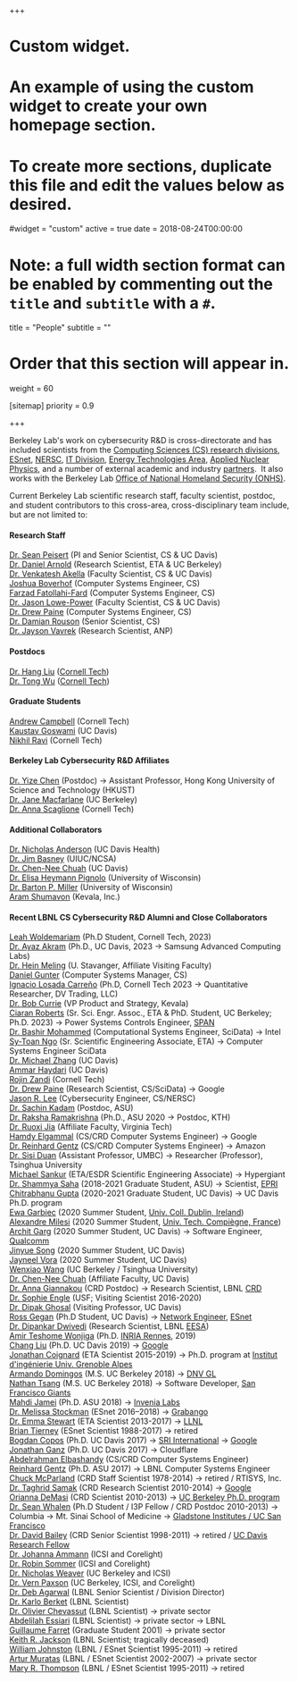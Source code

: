 +++
# Custom widget.
# An example of using the custom widget to create your own homepage section.
# To create more sections, duplicate this file and edit the values below as desired.
#widget = "custom"
active = true
date = 2018-08-24T00:00:00

# Note: a full width section format can be enabled by commenting out the `title` and `subtitle` with a `#`.
title = "People"
subtitle = ""

# Order that this section will appear in.
weight = 60

[sitemap]
priority = 0.9

+++

Berkeley Lab's work on cybersecurity R&amp;D is cross-directorate and has included scientists from the [Computing Sciences (CS) research divisions][CSR], <!--[Scientific Data Division (SciData)][SciData], [Applied Mathematics and Computational Research (AMCR)](AMCR),--> [ESnet][ESnet], [NERSC][NERSC], [IT Division][IT], [Energy Technologies Area][ETA], [Applied Nuclear Physics](https://anp.lbl.gov), and a number of external academic and industry [partners][partners].  It also works with the Berkeley Lab [Office of National Homeland Security (ONHS)][ONHS].

[CSR]: https://crd.lbl.gov
[ONHS]: https://research.lbl.gov/service/office-of-national-homeland-security/
[partners]: https://secpriv.lbl.gov/partners
[CRD]: https://crd.lbl.gov
[AMCR]: https://crd.lbl.gov/divisions/amcr/
[SciData]: https://crd.lbl.gov/divisions/scidata/
[EESA]: https://eesa.lbl.gov
[ESnet]: http://www.es.net
[CS]: https://cs.lbl.gov
[ETA]: https://eta.lbl.gov
[IT]: https://commons.lbl.gov/display/itdivision/Information+Technology+Division
[NERSC]: http://www.nersc.gov

Current Berkeley Lab scientific research staff, faculty scientist, postdoc, and student contributors to this cross-area, cross-disciplinary team include, but are not limited to:


<!--
&nbsp;                                    | &nbsp;                                          | &nbsp;
---                                       | ---                                             | ---
[Dr. Sean Peisert][Peisert] (CS/SciData)   | [Dr. Ruoxi Jia][Jia] (Virginia Tech)                |  [Sy-Toan Ngo][Ngo] (ETA/ESDR)
[Dr. Daniel Arnold][Arnold] (ETA/ESDR)   |     [Jason R. Lee][JLee] (CS/NERSC)                    | [Dr. Drew Paine][Drew] (CS/SciData)
[Dr. Venkatesh Akella][Akella] (UC Davis) |      [Dr. Jason Lowe-Power][Lowe-Power]  (UC Davis)       |  [Ciaran Roberts][Roberts]  (ETA/ESDR)
[Joshua Boverhof][Boverhof] (CS/SciData)              |   [Dr. Jane Macfarlane][Macfarlane] (ETA/EAEI)   |   [Dr. Anna Scaglione][Scaglione] (Cornell Tech)
[Dr. Chen-Nee Chuah][Chuah] (UC Davis)    | [Dr. Hein Meling][Meling] (Univ. Stavanger) | 
-->

<!--
&nbsp;                                    | &nbsp;                                  
---                                       | ---                                     
[Dr. Sean Peisert][Peisert] (PI and Senior Scientist, CS & UC Davis)   | [Daniel Gunter][Gunter] (Computer Systems Manager, CS)
[Dr. Daniel Arnold][Arnold] (Research Scientist, ETA & UC Berkeley)   |   [Dr. Jason Lowe-Power][Lowe-Power]  (Faculty Scientist, CS \& UC Davis) 
[Dr. Venkatesh Akella][Akella] (Faculty Scientist, CS \& UC Davis) |  
[Joshua Boverhof][Boverhof] (Computer Systems Engineer, CS)   |  
[Farzad Fatollahi-Fard][Farzad] (Computer Systems Engineer, CS) | 
-->

#### Research Staff

[Dr. Sean Peisert][Peisert] (PI and Senior Scientist, CS & UC Davis) \
[Dr. Daniel Arnold][Arnold] (Research Scientist, ETA & UC Berkeley) \
[Dr. Venkatesh Akella][Akella] (Faculty Scientist, CS \& UC Davis) \
[Joshua Boverhof][Boverhof] (Computer Systems Engineer, CS) \
[Farzad Fatollahi-Fard][Farzad] (Computer Systems Engineer, CS) \
[Dr. Jason Lowe-Power][Lowe-Power]  (Faculty Scientist, CS \& UC Davis) \
[Dr. Drew Paine][Drew] (Computer Systems Engineer, CS) \
[Dr. Damian Rouson](https://crd.lbl.gov/damian-rouson/) (Senior Scientist, CS) \
[Dr. Jayson Vavrek][Jayson] (Research Scientist, ANP)


<!--
&nbsp;                                    | &nbsp;                                  
---                                       | ---                                     
[Dr. Sean Peisert][Peisert] (Senior Scientist, CS/SciData & UC Davis)   | [Dr. Jason Lowe-Power][Lowe-Power]  (Faculty Scientist, CS/SciData \& UC Davis)               
[Dr. Daniel Arnold][Arnold] (Research Scientist, ETA/ESDR & UC Berkeley)   |     [Dr. Bashir Mohammed][Bashir] (Computational Systems Engineer, CS/SciData)
[Dr. Venkatesh Akella][Akella] (Faculty Scientist, CS/SciData \& UC Davis) | [Sy-Toan Ngo][Ngo] (Computer Systems Engineer, CS/SciData) 
[Joshua Boverhof][Boverhof] (Computer Systems Engineer, CS/SciData)   |  [Ciaran Roberts][Roberts]  (Sr. Scientific Engineering Assoc., ETA/ESDR)
[Daniel Gunter][Gunter] (Computer Systems Manager, CS/SciData)
-->


#### Postdocs

[Dr. Hang Liu](https://scholar.google.com/citations?user=n1tKLQcAAAAJ&hl=en) ([Cornell Tech](https://www.tech.cornell.edu)) \
[Dr. Tong Wu](https://sinelab.tech.cornell.edu/research/people/tong_wu/) ([Cornell Tech](https://www.tech.cornell.edu))

<!--
#### Research Staff

&nbsp;                  | &nbsp;                              | &nbsp;
---                     | ---                                 | ---
[Dr. Sean Peisert][Peisert] (CS/CRD) |   |  [Sy-Toan Ngo][Ngo] (ETA)
[Dr. Daniel Arnold][Arnold] (ETA)    |  [Dr. Reinhard Gentz][Gentz] (CS/CRD) |  [Ciaran Roberts][Roberts] (ETA)
[Joshua Boverhof][Boverhof] (CS/CRD)  |  [Jason R. Lee][JLee] (CS/NERSC) | [Michael Sankur][Sankur]  (ETA)
-->

#### Graduate Students

[Andrew Campbell](https://sinelab.tech.cornell.edu/research/people/andrew_campbell/) (Cornell Tech) \
[Kaustav Goswami](https://sites.google.com/view/kaustavgoswami) (UC Davis) \
[Nikhil Ravi][Nikhil] (Cornell Tech) 


#### Berkeley Lab Cybersecurity R\&D Affiliates

[Dr. Yize Chen][Chen] (Postdoc) → Assistant Professor, Hong Kong University of Science and Technology (HKUST) \
[Dr. Jane Macfarlane][Macfarlane] (UC Berkeley) \
[Dr. Anna Scaglione][Scaglione] (Cornell Tech) 

#### Additional Collaborators

[Dr. Nicholas Anderson][Anderson] (UC Davis Health) \
[Dr. Jim Basney](https://jbasney.net) (UIUC/NCSA) \
[Dr. Chen-Nee Chuah][Chuah] (UC Davis) \
[Dr. Elisa Heymann Pignolo](https://www.cs.wisc.edu/staff/heymann-pignolo-elisa/) (University of Wisconsin) \
[Dr. Barton P. Miller](https://pages.cs.wisc.edu/~bart/) (University of Wisconsin) \
[Aram Shumavon][Shumavon] (Kevala, Inc.)  


<!--
#### Current postdocs include:
-->


<!-- Contributors to LBNL's cybersecurity R&D efforts from other divisions in the past few years include, but are not limited to: -->

<!--
&nbsp;                      | &nbsp;                          | &nbsp;
---                         | ---                             | ---
[Jay Krous][25] (IT Division)       | [Daniel Arnold][30] (ETA) 
[Jason Lee][27] (NERSC)             | [Scott Campbell][32] (NERSC) 
[Aashish Sharma][28] (IT Division)  | [Ciaran Roberts][34] (ETA)  
[Adam Stone][29] (IT Division) | &nbsp;
 -->
 
 <!-- LBNL's cybersecurity R&D efforts have also included numerous collaborators from  other divisions, notably LBNL IT Division, ESnet, NERSC. -->



<!-- #### Alumni -->

#### Recent LBNL CS Cybersecurity R&D Alumni and Close Collaborators

[Leah Woldemariam](https://sinelab.tech.cornell.edu/research/people/leah_woldemariam/) (Ph.D Student, Cornell Tech, 2023) \
[Dr. Ayaz Akram][Akram] (Ph.D., UC Davis, 2023 → Samsung Advanced Computing Labs) \
[Dr. Hein Meling][Meling] (U. Stavanger, Affiliate Visiting Faculty) \
[Daniel Gunter][Gunter] (Computer Systems Manager, CS) \
[Ignacio Losada Carreño][Ignacio] (Ph.D, Cornell Tech 2023 → Quantitative Researcher, DV Trading, LLC) \
[Dr. Bob Currie](https://www.linkedin.com/in/robertafcurrie/) (VP Product and Strategy, Kevala) \
[Ciaran Roberts][Roberts]  (Sr. Sci. Engr. Assoc., ETA \& PhD. Student, UC Berkeley; Ph.D. 2023) → Power Systems Controls Engineer, [SPAN](https://www.span.io) \
[Dr. Bashir Mohammed][Bashir] (Computational Systems Engineer, SciData) → Intel \
[Sy-Toan Ngo][Ngo] (Sr. Scientific Engineering Associate, ETA) → Computer Systems Engineer SciData \
[Dr. Michael Zhang][Zhang] (UC Davis) \
[Ammar Haydari][Ammar] (UC Davis) \
[Rojin Zandi][Rojin] (Cornell Tech) \
[Dr. Drew Paine][Drew] (Research Scientist, CS/SciData) → Google \
[Jason R. Lee][JLee] (Cybersecurity Engineer, CS/NERSC) \
[Dr. Sachin Kadam][Kadam] (Postdoc, ASU) \
[Dr. Raksha Ramakrishna][Raksha] (Ph.D., ASU 2020 → Postdoc, KTH) \
[Dr. Ruoxi Jia][Jia] (Affiliate Faculty, Virginia Tech) \
[Hamdy Elgammal][Hamdy] (CS/CRD Computer Systems Engineer) → Google \
[Dr. Reinhard Gentz][Gentz] (CS/CRD Computer Systems Engineer) → Amazon \
[Dr. Sisi Duan][Duan] (Assistant Professor, UMBC) → Researcher (Professor), Tsinghua University \
[Michael Sankur][Sankur]  (ETA/ESDR Scientific Engineering Associate) → Hypergiant \
[Dr. Shammya Saha][Saha] (2018-2021 Graduate Student, ASU) → Scientist, [EPRI](https://www.epri.com) \
[Chitrabhanu Gupta][Gupta] (2020-2021 Graduate Student, UC Davis) → UC Davis Ph.D. program \
[Ewa Garbiec](https://www.linkedin.com/in/ewa-garbiec-5809a0156/) (2020 Summer Student, [Univ. Coll. Dublin, Ireland](https://www.ucd.ie)) \
[Alexandre Milesi](https://milesial.github.io) (2020 Summer Student, [Univ. Tech. Compiègne, France](https://www.utc.fr/en/)) \
[Archit Garg][Archit] (2020 Summer Student, UC Davis) → Software Engineer, [Qualcomm](https://www.qualcomm.com) \
[Jinyue Song][Song] (2020 Summer Student, UC Davis) \
[Jayneel Vora][Vora] (2020 Summer Student, UC Davis) \
[Wenxiao Wang][Wang] (UC Berkeley / Tsinghua University) \
[Dr. Chen-Nee Chuah][Chuah] (Affiliate Faculty, UC Davis) \
[Dr. Anna Giannakou][Giannakou] (CRD Postdoc) &rarr; Research Scientist, LBNL [CRD][CRD] \
[Dr. Sophie Engle][Engle] (USF; Visiting Scientist 2016-2020) \
[Dr. Dipak Ghosal][Ghosal] (Visiting Professor, UC Davis) \
[Ross Gegan][Gegan] (Ph.D Student, UC Davis) → [Network Engineer](https://www.es.net/about/esnet-staff/network-planning/ross-gegan-2/), [ESnet][ESnet] \
[Dr. Dipankar Dwivedi][Dwivedi] (Research Scientist, LBNL [EESA](https://eesa.lbl.gov)) \
[Amir Teshome Wonjiga][Amir] (Ph.D. [INRIA Rennes][InriaRennes], 2019) \
[Chang Liu][Liu] (Ph.D. UC Davis 2019) →  [Google][Google]  \
[Jonathan Coignard][Coignard] (ETA Scientist 2015-2019) → Ph.D. program at [Institut d'ingénierie Univ. Grenoble Alpes][Grenoble]  \
[Armando Domingos][Domingos] (M.S. UC Berkeley 2018) →  [DNV GL][DNVGL] \
[Nathan Tsang][Tsang] (M.S. UC Berkeley 2018)  →  Software Developer, [San Francisco Giants][SFGiants] \
[Mahdi Jamei][Jamei] (Ph.D. ASU 2018) → [Invenia Labs][Invenia] \
[Dr. Melissa Stockman][Stockman] (ESnet 2016–2018) → [Grabango][Stockman] \
[Dr. Emma Stewart][Stewart] (ETA Scientist 2013-2017) → [LLNL][LLNL] \
[Brian Tierney][Tierney] (ESnet Scientist 1988-2017) → retired \
[Bogdan Copos][Copos] (Ph.D. UC Davis 2017) → [SRI International][SRI] →  [Google][Google]  \
[Jonathan Ganz][Ganz] (Ph.D. UC Davis 2017) → Cloudflare \
[Abdelrahman Elbashandy][Abdelrahman] (CS/CRD Computer Systems Engineer) \
[Reinhard Gentz][Gentz] (Ph.D. ASU 2017) → LBNL Computer Systems Engineer \
[Chuck McParland][McParland] (CRD Staff Scientist 1978-2014) → retired / RTISYS, Inc. \
[Dr. Taghrid Samak][13] (CRD Research Scientist 2010-2014) → [Google][Google]  
[Orianna DeMasi][DeMasi] (CRD Scientist 2010-2013) → [UC Berkeley Ph.D. program][UCB] \
[Dr. Sean Whalen][Whalen] (Ph.D Student / I3P Fellow / CRD Postdoc 2010-2013) → Columbia → Mt. Sinai School of Medicine → [Gladstone Institutes / UC San Francisco][Pollard] \
[Dr. David Bailey][Bailey] (CRD Senior Scientist 1998-2011) → retired / [UC Davis Research Fellow][UCDR] \
[Dr. Johanna Ammann](https://www.icir.org/johanna/) (ICSI and Corelight) \
[Dr. Robin Sommer](http://www.icir.org/robin/) (ICSI and Corelight) \
[Dr. Nicholas Weaver](https://www1.icsi.berkeley.edu/~nweaver/) (UC Berkeley and ICSI) \
[Dr. Vern Paxson](http://www.icir.org/vern/) (UC Berkeley, ICSI, and Corelight) \
[Dr. Deb Agarwal](https://dst.lbl.gov/~deba/) (LBNL Senior Scientist / Division Director) \
[Dr. Karlo Berket](https://dblp.org/pid/14/2773.html) (LBNL Scientist) \
[Dr. Olivier Chevassut](https://dblp.org/pid/86/4171.html) (LBNL Scientist) → private sector \
[Abdelilah Essiari](https://crd.lbl.gov/divisions/scidata/sustainable-software-engineering/staff/abdelilah-essiari/) (LBNL Scientist) → private sector → LBNL \
[Guillaume Farret](https://www.linkedin.com/in/guillaume-farret/?originalSubdomain=it) (Graduate Student 2001) → private sector \
[Keith R. Jackson](https://dblp.org/pid/64/6863.html) (LBNL Scientist; tragically deceased) \
[William Johnston](https://www.linkedin.com/in/bill-johnston-69a25014/) (LBNL / ESnet Scientist 1995-2011) → retired \
[Artur Muratas](https://www.linkedin.com/in/artur-muratas-8b4b8521/) (LBNL / ESnet Scientist 2002-2007) → private sector \
[Mary R. Thompson](https://www.linkedin.com/in/mary-thompson-320354172/) (LBNL / ESnet Scientist 1995-2011) → retired



[Peisert]: https://www.cs.ucdavis.edu/~peisert/
[Agarwal]: https://crd.lbl.gov/about/staff/data-science-and-technology/deborah-a-agarwal/
[Gentz]: https://crd.lbl.gov/divisions/scidata/idf/staff/reinhard-gentz/
[Ghosal]: http://dipakghosal.cs.ucdavis.edu/
[Chuah]: https://www.ece.ucdavis.edu/~chuah/rubinet/people/chuah/bio.html
[Abdelrahman]: https://crd.lbl.gov/divisions/scidata/idf/staff/abdelrahman-alaa-eldin-elbashandy/
[Engle]: https://sjengle.cs.usfca.edu
[Arnold]: https://eta.lbl.gov/people/Daniel-Arnold
[Liu]: https://www.ece.ucdavis.edu/blog/liu-chang/
[Giannakou]: https://crd.lbl.gov/divisions/scidata/idf/staff/anna-giannakou/
[Scaglione]: https://sinelab.tech.cornell.edu/anna-scaglione/
[Amir]: https://www.linkedin.com/in/amir-teshome/
[Boverhof]: https://crd.lbl.gov/divisions/scidata/idf/staff/joshua-boverhof/
[Roberts]: https://eta.lbl.gov/people/ciaran-roberts
[Meling]: https://crd.lbl.gov/divisions/scidata/idf/affiliates/hein-meling/
[Domingos]: https://www.linkedin.com/in/armandodomingos/
[Saha]: https://www.linkedin.com/in/shammya-saha/
[SFGiants]: https://www.mlb.com/giants
[DNVGL]: https://www.dnvgl.com/
[InriaRennes]: https://www.inria.fr/en/centre/rennes
[Grenoble]: http://www.grenoble-inp.fr/
[Coignard]: https://www.linkedin.com/in/jonathan-coignard-5b957552
[Bailey]: http://crd.lbl.gov/~dhbailey/
[UCDR]: https://www.cs.ucdavis.edu/people/researchers/
[Chevassu]: http://dst.lbl.gov/~chevassu/
[Copos]: https://crd.lbl.gov/divisions/scidata/idf/alumni/bogdan-copos/
[SRI]: https://www.sri.com/
[DeMasi]: https://people.eecs.berkeley.edu/~odemasi/
[UCB]: https://cs.berkeley.edu/
[Ganz]: http://jonganz.com/
[Jamei]: https://www.linkedin.com/in/mahdi-jamei-a058b854/
[McParland]: https://crd.lbl.gov/divisions/scidata/idf/affiliates/charles-mcparland/
[13]: https://www.linkedin.com/in/taghrid-samak-881a5aa/
[Google]: https://www.google.com/
[Stewart]: https://eetd.lbl.gov/people/emma-stewart
[LLNL]: https://www.llnl.gov/
[Stockman]: https://www.linkedin.com/in/melissastockman1
[Stoffer]: https://www.linkedin.com/in/vincent-stoffer-07057827/
[Corelight]: https://www.corelight.com/
[Tierney]: https://www.es.net/about/esnet-staff/esnet-leadership/Brian-Tierney-2/
[Tsang]: https://www.linkedin.com/in/nate-tsang-071a293a/
[Whalen]: http://node99.org/
[Pollard]: http://docpollard.com
[Invenia]: https://www.invenia.ca/labs/
[Dwivedi]: https://eesa.lbl.gov/profiles/dipankar-dwivedi/
[Lowe-Power]: https://faculty.engineering.ucdavis.edu/lowepower/
[Akella]: https://faculty.engineering.ucdavis.edu/akella/
[Akram]: http://www.ayazakram.com
[Jia]: https://ruoxijia.github.io
[Raksha]: https://www.linkedin.com/in/raksha-ramakrishna-b4390374/
[Sankur]: https://eta.lbl.gov/people/michael-sankur
[Ammar]: https://www.linkedin.com/in/ammarhydr/
[Ignacio]: https://www.linkedin.com/in/ignacio-losada-0879457b/
[Nikhil]: https://nikhil-ravi.github.io/
[Vora]: http://jayneelvora.com
[Gupta]: https://www.linkedin.com/in/chitrabhanu-gupta-6114a8145/
[Archit]: https://www.linkedin.com/in/garchit07/
[Song]: https://www.linkedin.com/in/jinyue-song-17021668/
[Ngo]: https://eta.lbl.gov/people/sy-toan-ngo
[Duan]: https://www.linkedin.com/in/sisi-duan-3a885251/
[Gegan]: https://dblp.org/pid/171/3969.html
[JLee]: https://www.nersc.gov/about/nersc-staff/networking-security/jason-lee/
[Hamdy]: https://crd.lbl.gov/divisions/scidata/idf/staff/hamdy-hosny-elgammal/
[Wang]: https://dblp.org/pid/243/5853-2.html
[Chen]: https://sites.google.com/view/yizechen
[Macfarlane]: https://eta.lbl.gov/people/jane-macfarlane
[Kadam]: https://scholar.google.co.in/citations?user=cuEB7yMAAAAJ&hl=en
[Drew]: https://crd.lbl.gov/pained/
[AlexM]: https://eta.lbl.gov/people/Alexander-McEachern
[Rojin]: https://www.tech.cornell.edu/people/rojin-zandi/
[Zhang]: https://faculty.engineering.ucdavis.edu/zhang/
[Shumavon]: https://www.linkedin.com/in/aram-shumavon-3a8472/
[Anderson]: https://profiles.ucdavis.edu/nicholas.anderson
[Gunter]: https://crd.lbl.gov/daniel-gunter/
[Bashir]: https://bashirmohd.github.io
[Farzad]: https://crd.lbl.gov/farzad-fatollahi-fard/
[Jayson]: https://scholar.google.com/citations?user=BhqfFmwAAAAJ&hl=en
